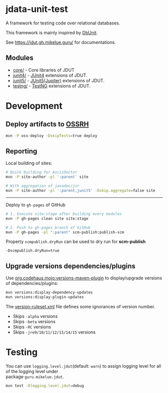 # jdata-unit-test

A framework for testing code over relational databases.

This framework is mainly inspired by [DbUnit](http://dbunit.sourceforge.net/).

See <https://jdut.gh.mikelue.guru/> for documentations.

## Modules

* [core/](./core) - Core libraries of JDUT
* [junit4/](./junit4) - [JUnit4](https://junit.org/junit4/) extensions of JDUT.
* [junit5/](./junit5) - [JUnit5(Jupiter)](https://junit.org/junit5/docs/current/user-guide/) extensions of JDUT.
* [testng/](./testng) - [TestNG](https://testng.org/) extensions of JDUT.

# Development

## Deploy artifacts to [OSSRH](https://central.sonatype.org/pages/ossrh-guide.html)

```bash
mvn -P oss-deploy -DskipTests=true deploy
```

## Reporting

Local building of sites:

```bash
# Quick building for AsciiDoctor
mvn -P site-author -pl ':parent' site

# With aggregation of javadoc/jxr
mvn -P site-author -pl ':parent,junit5' -Dskip.aggregate=false site
```

----
Deploy to `gh-pages` of GitHub

```bash
# 1. Execute site:stage after building every modules
mvn -P gh-pages clean site site:stage

# 2. Push to gh-pages branch of GitHub
mvn -P gh-pages -pl ":parent" scm-publish:publish-scm
```

Property `scmpublish.dryRun` can be used to dry run for **scm-publish**

```
-Dscmpublish.dryRun=true
```

## Upgrade versions dependencies/plugins

Use [org.codehaus.mojo:versions-maven-plugin](https://www.mojohaus.org/versions-maven-plugin/index.html) to display/upgrade versions of dependencies/plugins:

```bash
mvn versions:display-dependency-updates
mvn versions:display-plugin-updates
```

The [version-ruleset.xml](src/main/resources/guru/mikelue/jdut/version-ruleset.xml) file defines some ignorances of version number.
* Skips `-alpha` versions
* Skips `-beta` versions
* Skips `-RC` versions
* Skips `-jre9/10/11/12/13/14/15` versions

# Testing

You can use `logging.level.jdut`(default: `warn`) to assign logging level for all of the logging level under<br/>
package `guru.mikelue.jdut`.

```bash
mvn test -Dlogging.level.jdut=debug
```
